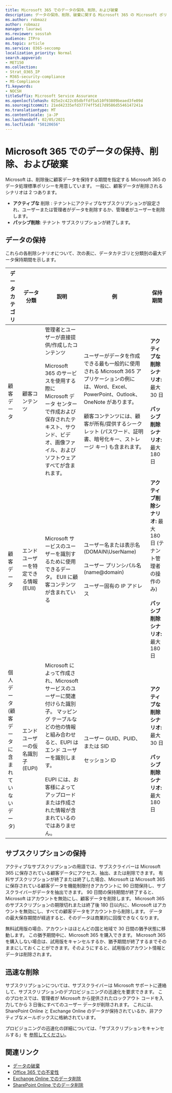 ```yaml
---
title: Microsoft 365 でのデータの保持、削除、および破棄
description: データの保持、削除、破棄に関する Microsoft 365 の Microsoft ポリシーの概要。
ms.author: robmazz
author: robmazz
manager: laurawi
ms.reviewer: sosstah
audience: ITPro
ms.topic: article
ms.service: O365-seccomp
localization_priority: Normal
search.appverid:
- MET150
ms.collection:
- Strat_O365_IP
- M365-security-compliance
- MS-Compliance
f1.keywords:
- NOCSH
titleSuffix: Microsoft Service Assurance
ms.openlocfilehash: 025e2c422c05dbffdf5a510f93809beaed3fe09d
ms.sourcegitcommit: 21ed42335efd37774ff5d17d9586d5546147241a
ms.translationtype: MT
ms.contentlocale: ja-JP
ms.lasthandoff: 02/05/2021
ms.locfileid: "50120656"
---
```

# <a name="data-retention-deletion-and-destruction-in-microsoft-365"></a>Microsoft 365 でのデータの保持、削除、および破棄

Microsoft は、削除後に顧客データを保持する期間を指定する Microsoft 365 のデータ処理標準ポリシーを用意しています。 一般に、顧客データが削除されるシナリオは 2 つあります。

- **アクティブな** 削除 : テナントにアクティブなサブスクリプションが設定され、ユーザーまたは管理者がデータを削除するか、管理者がユーザーを削除します。
- **パッシブ削除**: テナント サブスクリプションが終了します。

## <a name="data-retention"></a>データの保持

これらの各削除シナリオについて、次の表に、データカテゴリと分類別の最大データ保持期間を示します。

| データ カテゴリ | データ分類 | 説明 | 例 | 保持期間 |
|-----------------|-----------------|-----------------|----------------------------------|-------------------------------|
| 顧客データ | 顧客コンテンツ| 管理者とユーザーが直接提供/作成したコンテンツ <br><br> Microsoft 365 のサービスを使用する際に Microsoft データ センターで作成および保存されたテキスト、サウンド、ビデオ、画像ファイル、およびソフトウェアすべてが含まれます。 | ユーザーがデータを作成できる最も一般的に使用される Microsoft 365 アプリケーションの例には、Word、Excel、PowerPoint、Outlook、OneNote があります。 <br><br> 顧客コンテンツには、顧客が所有/提供するシークレット (パスワード、証明書、暗号化キー、ストレージ キー) も含まれます。 | **アクティブな削除シナリオ:** 最大 30 日 <br><br> **パッシブ削除シナリオ:** 最大 180 日 |
| 顧客データ | エンド ユーザーを特定できる情報 (EUII) | Microsoft サービスのユーザーを識別するために使用できるデータ。 EUII に顧客コンテンツが含まれている | ユーザー名または表示名 (DOMAIN\UserName) <br><br> ユーザー プリンシパル名 (name@domain) <br><br>  ユーザー固有の IP アドレス | **アクティブ削除シナリオ:** 最大 180 日 (テナント管理者の操作のみ) <br><br> **パッシブ削除シナリオ:** 最大 180 日 |
| 個人データ <br> (顧客データに含まれていないデータ) | エンド ユーザーの仮名識別子 (EUPI) | Microsoft によって作成され、Microsoft サービスのユーザーに関連付けらた識別子。 マッピング テーブルなどの他の情報と組み合わせると、EUPI はエンド ユーザーを識別します。 <br><br> EUPI には、お客様によってアップロードまたは作成された情報が含まれているのではありません。 | ユーザー GUID、PUID、または SID <br><br> セッション ID | **アクティブな削除シナリオ:** 最大 30 日 <br><br> **パッシブ削除シナリオ:** 最大 180 日 |

## <a name="subscription-retention"></a>サブスクリプションの保持

アクティブなサブスクリプションの用語では、サブスクライバーは Microsoft 365 に保存されている顧客データにアクセス、抽出、または削除できます。 有料サブスクリプションが終了または終了した場合、Microsoft は Microsoft 365 に保存されている顧客データを機能制限付きアカウントに 90 日間保持し、サブスクライバーがデータを抽出できます。 90 日間の保持期間が終了すると、Microsoft はアカウントを無効にし、顧客データを削除します。 Microsoft 365 のサブスクリプションの期限切れまたは終了後 180 日以内に、Microsoft はアカウントを無効にし、すべての顧客データをアカウントから削除します。 データの最大保存期間が経過すると、そのデータは商業的に回復できなくなります。

無料試用版の場合、アカウントはほとんどの国と地域で 30 日間の猶予状態に移動します。 この猶予期間中に、Microsoft 365 を購入できます。 Microsoft 365 を購入しない場合は、試用版をキャンセルするか、猶予期間が終了するまでそのままにしておくことができます。そのようにすると、試用版のアカウント情報とデータは削除されます。

## <a name="expedited-deletion"></a>迅速な削除

サブスクリプションについては、サブスクライバーは Microsoft サポートに連絡して、サブスクリプションのデプロビジョニングの迅速化を要求できます。 このプロセスでは、管理者が Microsoft から提供されたロックアウト コードを入力してから 3 日後にすべてのユーザー データが削除されます。 これには、SharePoint Online と Exchange Online のデータが保持されているか、非アクティブなメールボックスに格納されています。

プロビジョニングの迅速化の詳細については、「サブスクリプションをキャンセルする」を [参照してください](/microsoft-365/commerce/subscriptions/cancel-your-subscription)。

## <a name="related-links"></a>関連リンク

- [データの破棄](assurance-data-destruction.md)
- [Office 365 での不変性](assurance-data-immutability.md)
- [Exchange Online でのデータ削除](assurance-exchange-online-data-deletion.md)
- [SharePoint Online でのデータ削除](assurance-sharepoint-online-data-deletion.md)
